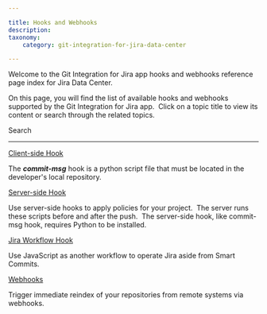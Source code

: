 ```yaml
---

title: Hooks and Webhooks
description:
taxonomy:
    category: git-integration-for-jira-data-center

---
```

Welcome to the Git Integration for Jira app hooks and webhooks reference page index for Jira Data Center.

On this page, you will find the list of available hooks and webhooks supported by the Git Integration for Jira app.  Click on a topic title to view its content or search through the related topics.



 Search





* * *





[Client-side Hook](/git-integration-for-jira-self-managed/commit-msg-hook/)

The **_commit-msg_** hook is a python script file that must be located in the developer's local repository.



[Server-side Hook](/git-integration-for-jira-self-managed/server-side-hook/)

Use server-side hooks to apply policies for your project.  The server runs these scripts before and after the push.  The server-side hook, like commit-msg hook, requires Python to be installed.



[Jira Workflow Hook](/git-integration-for-jira-self-managed/jira-workflow-hook/)

Use JavaScript as another workflow to operate Jira aside from Smart Commits.



[Webhooks](/git-integration-for-jira-self-managed/Webhooks)

Trigger immediate reindex of your repositories from remote systems via webhooks.